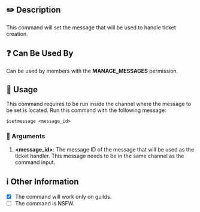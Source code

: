 ## :pencil2: Description

This command will set the message that will be used to handle ticket creation.

## :question: Can Be Used By

Can be used by members with the **MANAGE_MESSAGES** permission.

## :balloon: Usage

This command requires to be run inside the channel where the message to be set is located. Run this command with the following message:

``` text
$setmessage <message_id>
```

### :pushpin: Arguments

1. **\<message_id\>**: The message ID of the message that will be used as the ticket handler. This message needs to be in the same channel as the command input.

## :information_source: Other Information

* [x] The command will work only on guilds.
* [ ] The command is NSFW.
